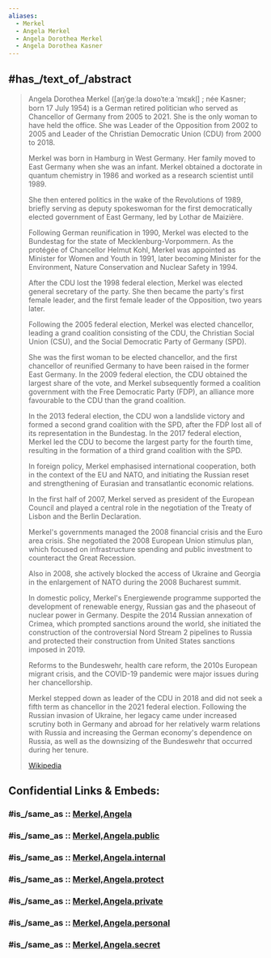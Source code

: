 ```yaml
---
aliases:
  - Merkel
  - Angela Merkel
  - Angela Dorothea Merkel
  - Angela Dorothea Kasner
---
```


## #has_/text_of_/abstract 

> Angela Dorothea Merkel ([aŋˈɡeːla doʁoˈteːa ˈmɛʁkl̩] ; née Kasner; born 17 July 1954) 
> is a German retired politician who served as Chancellor of Germany from 2005 to 2021. 
> She is the only woman to have held the office. 
> She was Leader of the Opposition from 2002 to 2005 
> and Leader of the Christian Democratic Union (CDU) from 2000 to 2018.
>
> Merkel was born in Hamburg in West Germany. 
> Her family moved to East Germany when she was an infant. 
> Merkel obtained a doctorate in quantum chemistry in 1986 
> and worked as a research scientist until 1989. 
> 
> She then entered politics in the wake of the Revolutions of 1989, 
> briefly serving as deputy spokeswoman 
> for the first democratically elected government of East Germany, led by Lothar de Maizière. 
> 
> Following German reunification in 1990, 
> Merkel was elected to the Bundestag for the state of Mecklenburg-Vorpommern. 
> As the protégée of Chancellor Helmut Kohl, 
> Merkel was appointed as Minister for Women and Youth in 1991, 
> later becoming Minister for the Environment, Nature Conservation and Nuclear Safety in 1994. 
> 
> After the CDU lost the 1998 federal election, Merkel was elected general secretary of the party. She then became the party's first female leader, and the first female leader of the Opposition, two years later.
>
> Following the 2005 federal election, Merkel was elected chancellor, 
> leading a grand coalition consisting of the CDU, the Christian Social Union (CSU), 
> and the Social Democratic Party of Germany (SPD). 
> 
> She was the first woman to be elected chancellor, 
> and the first chancellor of reunified Germany to have been raised in the former East Germany. 
> In the 2009 federal election, the CDU obtained the largest share of the vote, 
> and Merkel subsequently formed a coalition government with the Free Democratic Party (FDP), 
> an alliance more favourable to the CDU than the grand coalition. 
> 
> In the 2013 federal election, the CDU won a landslide victory 
> and formed a second grand coalition with the SPD, 
> after the FDP lost all of its representation in the Bundestag. 
> In the 2017 federal election, Merkel led the CDU to become the largest party for the fourth time, 
> resulting in the formation of a third grand coalition with the SPD.
>
> In foreign policy, Merkel emphasised international cooperation, 
> both in the context of the EU and NATO, and initiating the Russian reset 
> and strengthening of Eurasian and transatlantic economic relations. 
> 
> In the first half of 2007, Merkel served as president of the European Council 
> and played a central role in the negotiation of the Treaty of Lisbon and the Berlin Declaration. 
> 
> Merkel's governments managed the 2008 financial crisis and the Euro area crisis. 
> She negotiated the 2008 European Union stimulus plan, which focused on infrastructure spending 
> and public investment to counteract the Great Recession. 
> 
> Also in 2008, she actively blocked the access of Ukraine and Georgia 
> in the enlargement of NATO during the 2008 Bucharest summit.
>
> In domestic policy, Merkel's Energiewende programme supported the development of 
> renewable energy, Russian gas and the phaseout of nuclear power in Germany. 
> Despite the 2014 Russian annexation of Crimea, which prompted sanctions around the world, 
> she initiated the construction of the controversial Nord Stream 2 pipelines to Russia 
> and protected their construction from United States sanctions imposed in 2019. 
> 
> Reforms to the Bundeswehr, health care reform, the 2010s European migrant crisis, 
> and the COVID-19 pandemic were major issues during her chancellorship. 
> 
> Merkel stepped down as leader of the CDU in 2018 
> and did not seek a fifth term as chancellor in the 2021 federal election. 
> Following the Russian invasion of Ukraine, her legacy came under increased scrutiny 
> both in Germany and abroad for her relatively warm relations with Russia 
> and increasing the German economy's dependence on Russia, 
> as well as the downsizing of the Bundeswehr that occurred during her tenure.
>
> [Wikipedia](https://en.wikipedia.org/wiki/Angela%20Merkel) 


## Confidential Links & Embeds: 

### #is_/same_as :: [Merkel,Angela](Merkel,Angela.md) 

### #is_/same_as :: [Merkel,Angela.public](/_public/bio/People/Leader/Modern_Leaders/Merkel,Angela.public.md) 

### #is_/same_as :: [Merkel,Angela.internal](/_internal/bio/People/Leader/Modern_Leaders/Merkel,Angela.internal.md) 

### #is_/same_as :: [Merkel,Angela.protect](/_protect/bio/People/Leader/Modern_Leaders/Merkel,Angela.protect.md) 

### #is_/same_as :: [Merkel,Angela.private](/_private/bio/People/Leader/Modern_Leaders/Merkel,Angela.private.md) 

### #is_/same_as :: [Merkel,Angela.personal](/_personal/bio/People/Leader/Modern_Leaders/Merkel,Angela.personal.md) 

### #is_/same_as :: [Merkel,Angela.secret](/_secret/bio/People/Leader/Modern_Leaders/Merkel,Angela.secret.md)

